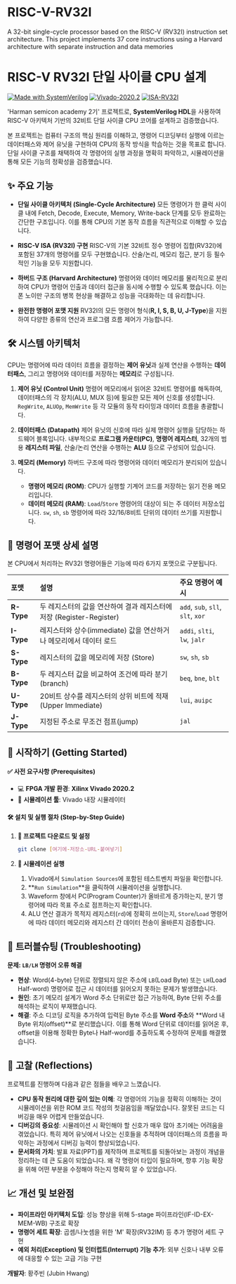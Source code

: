 # RISC-V-RV32I
A 32-bit single-cycle processor based on the RISC-V (RV32I) instruction set architecture. This project implements 37 core instructions using a Harvard architecture with separate instruction and data memories

# RISC-V RV32I 단일 사이클 CPU 설계

[![Made with SystemVerilog](https://img.shields.io/badge/Made%20with-SystemVerilog-1f425f.svg)](https://www.systemverilog.io/)
[![Vivado-2020.2](https://img.shields.io/badge/Vivado-2020.2-blue.svg)](https://www.xilinx.com/)
[![ISA-RV32I](https://img.shields.io/badge/ISA-RV32I-blue.svg)](https://riscv.org/technical/specifications/)

'Harman semicon academy 2기' 프로젝트로, **SystemVerilog HDL**을 사용하여 RISC-V 아키텍처 기반의 32비트 단일 사이클 CPU 코어를 설계하고 검증했습니다.

본 프로젝트는 컴퓨터 구조의 핵심 원리를 이해하고, 명령어 디코딩부터 실행에 이르는 데이터패스와 제어 유닛을 구현하여 CPU의 동작 방식을 학습하는 것을 목표로 합니다. 단일 사이클 구조를 채택하여 각 명령어의 실행 과정을 명확히 파악하고, 시뮬레이션을 통해 모든 기능의 정확성을 검증했습니다.

## ✨ 주요 기능

* **단일 사이클 아키텍처 (Single-Cycle Architecture)**
    모든 명령어가 한 클럭 사이클 내에 Fetch, Decode, Execute, Memory, Write-back 단계를 모두 완료하는 간단한 구조입니다. 이를 통해 CPU의 기본 동작 흐름을 직관적으로 이해할 수 있습니다.

* **RISC-V ISA (RV32I) 구현**
    RISC-V의 기본 32비트 정수 명령어 집합(RV32I)에 포함된 37개의 명령어를 모두 구현했습니다. 산술/논리, 메모리 접근, 분기 등 필수적인 기능을 모두 지원합니다.

* **하버드 구조 (Harvard Architecture)**
    명령어와 데이터 메모리를 물리적으로 분리하여 CPU가 명령어 인출과 데이터 접근을 동시에 수행할 수 있도록 했습니다. 이는 폰 노이만 구조의 병목 현상을 해결하고 성능을 극대화하는 데 유리합니다.

* **완전한 명령어 포맷 지원**
    RV32I의 모든 명령어 형식(**R, I, S, B, U, J-Type**)을 지원하여 다양한 종류의 연산과 프로그램 흐름 제어가 가능합니다.

## 🛠️ 시스템 아키텍처

CPU는 명령어에 따라 데이터 흐름을 결정하는 **제어 유닛**과 실제 연산을 수행하는 **데이터패스**, 그리고 명령어와 데이터를 저장하는 **메모리**로 구성됩니다.

1.  **제어 유닛 (Control Unit)**
    명령어 메모리에서 읽어온 32비트 명령어를 해독하여, 데이터패스의 각 장치(ALU, MUX 등)에 필요한 모든 제어 신호를 생성합니다. `RegWrite`, `ALUOp`, `MemWrite` 등 각 모듈의 동작 타이밍과 데이터 흐름을 총괄합니다.

2.  **데이터패스 (Datapath)**
    제어 유닛의 신호에 따라 실제 명령어 실행을 담당하는 하드웨어 블록입니다. 내부적으로 **프로그램 카운터(PC)**, **명령어 레지스터**, 32개의 범용 **레지스터 파일**, 산술/논리 연산을 수행하는 **ALU** 등으로 구성되어 있습니다.

3.  **메모리 (Memory)**
    하버드 구조에 따라 명령어와 데이터 메모리가 분리되어 있습니다.
    * **명령어 메모리 (ROM)**: CPU가 실행할 기계어 코드를 저장하는 읽기 전용 메모리입니다.
    * **데이터 메모리 (RAM)**: `Load`/`Store` 명령어의 대상이 되는 주 데이터 저장소입니다. `sw`, `sh`, `sb` 명령어에 따라 32/16/8비트 단위의 데이터 쓰기를 지원합니다.

## 📖 명령어 포맷 상세 설명

본 CPU에서 처리하는 RV32I 명령어들은 기능에 따라 6가지 포맷으로 구분됩니다.

| 포맷       | 설명                                                                 | 주요 명령어 예시                  |
| :--------- | :------------------------------------------------------------------- | :-------------------------------- |
| **R-Type** | 두 레지스터의 값을 연산하여 결과 레지스터에 저장 (Register-Register) | `add`, `sub`, `sll`, `slt`, `xor`   |
| **I-Type** | 레지스터와 상수(immediate) 값을 연산하거나 메모리에서 데이터 로드      | `addi`, `slti`, `lw`, `jalr`        |
| **S-Type** | 레지스터의 값을 메모리에 저장 (Store)                      | `sw`, `sh`, `sb`                  |
| **B-Type** | 두 레지스터 값을 비교하여 조건에 따라 분기(branch)    | `beq`, `bne`, `blt`               |
| **U-Type** | 20비트 상수를 레지스터의 상위 비트에 적재 (Upper Immediate) | `lui`, `auipc`                    |
| **J-Type** | 지정된 주소로 무조건 점프(jump)                            | `jal`                             |


## 🚀 시작하기 (Getting Started)

#### ✅ 사전 요구사항 (Prerequisites)
* 💻 **FPGA 개발 환경**: **Xilinx Vivado 2020.2**
* 🧪 **시뮬레이션 툴**: Vivado 내장 시뮬레이터 

#### 🛠️ 설치 및 실행 절차 (Step-by-Step Guide)

1.  **📂 프로젝트 다운로드 및 설정**
    ```bash
    git clone [여기에-저장소-URL-붙여넣기]
    ```

2.  **🧪 시뮬레이션 실행**
    1.  Vivado에서 `Simulation Sources`에 포함된 테스트벤치 파일을 확인합니다.
    2.  **`Run Simulation`**을 클릭하여 시뮬레이션을 실행합니다.
    3.  Waveform 창에서 PC(Program Counter)가 올바르게 증가하는지, 분기 명령어에 따라 목표 주소로 점프하는지 확인합니다.
    4.  ALU 연산 결과가 목적지 레지스터(`rd`)에 정확히 쓰이는지, `Store`/`Load` 명령어에 따라 데이터 메모리와 레지스터 간 데이터 전송이 올바른지 검증합니다.

## 🔧 트러블슈팅 (Troubleshooting)

**문제: `LB/LH` 명령어 오류 해결**
* **현상**: Word(4-byte) 단위로 정렬되지 않은 주소에 `LB`(Load Byte) 또는 `LH`(Load Half-word) 명령어로 접근 시 데이터를 읽어오지 못하는 문제가 발생했습니다.
* **원인**: 초기 메모리 설계가 Word 주소 단위로만 접근 가능하여, Byte 단위 주소를 해석하는 로직이 부재했습니다.
* **해결**: 주소 디코딩 로직을 추가하여 입력된 Byte 주소를 **Word 주소**와 **Word 내 Byte 위치(offset)**로 분리했습니다. 이를 통해 Word 단위로 데이터를 읽어온 후, offset을 이용해 정확한 Byte나 Half-word를 추출하도록 수정하여 문제를 해결했습니다.

## 🤔 고찰 (Reflections)

프로젝트를 진행하며 다음과 같은 점들을 배우고 느꼈습니다.
* **CPU 동작 원리에 대한 깊이 있는 이해**: 각 명령어의 기능을 정확히 이해하는 것이 시뮬레이션을 위한 ROM 코드 작성의 첫걸음임을 깨달았습니다. 잘못된 코드는 디버깅을 매우 어렵게 만들었습니다.
* **디버깅의 중요성**: 시뮬레이션 시 확인해야 할 신호가 매우 많아 초기에는 어려움을 겪었습니다. 특히 제어 유닛에서 나오는 신호들을 추적하며 데이터패스의 흐름을 파악하는 과정에서 디버깅 능력이 향상되었습니다.
* **문서화의 가치**: 발표 자료(PPT)를 제작하며 프로젝트를 되돌아보는 과정이 개념을 정리하는 데 큰 도움이 되었습니다. 왜 각 명령어 타입이 필요하며, 향후 기능 확장을 위해 어떤 부분을 수정해야 하는지 명확히 알 수 있었습니다.

## 📈 개선 및 보완점
* **파이프라인 아키텍처 도입**: 성능 향상을 위해 5-stage 파이프라인(IF-ID-EX-MEM-WB) 구조로 확장
* **명령어 세트 확장**: 곱셈/나눗셈을 위한 'M' 확장(RV32IM) 등 추가 명령어 세트 구현
* **예외 처리(Exception) 및 인터럽트(Interrupt) 기능 추가**: 외부 신호나 내부 오류에 대응할 수 있는 고급 기능 구현


**개발자**: 황주빈 (Jubin Hwang)
